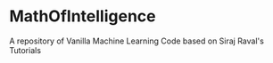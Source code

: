 # MathOfIntelligence
A repository of Vanilla Machine Learning Code based on Siraj Raval's Tutorials

